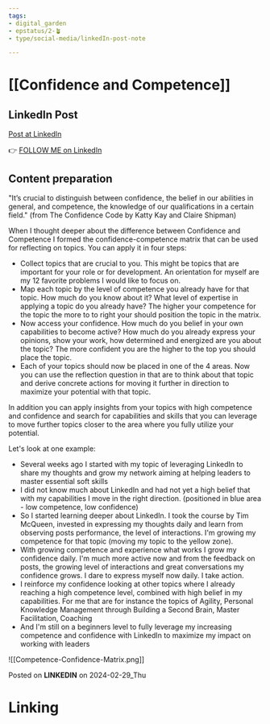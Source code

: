 ```yaml
---
tags: 
- digital_garden
- epstatus/2-🪴
- type/social-media/linkedIn-post-note

---
```

# [[Confidence and Competence]]
## LinkedIn Post
[Post at LinkedIn]()
  

👉 [FOLLOW ME on LinkedIn](https://www.linkedin.com/comm/mynetwork/discovery-see-all?usecase=PEOPLE_FOLLOWS&followMember=sebastiankamilli)

## Content preparation
"It’s crucial to distinguish between confidence, the belief in our abilities in general, and competence, the knowledge of our qualifications in a certain field." (from The Confidence Code by Katty Kay and Claire Shipman)

When I thought deeper about the difference between Confidence and Competence I formed the confidence-competence matrix that can be used for reflecting on topics. You can apply it in four steps:

+ Collect topics that are crucial to you. This might be topics that are important for your role or for development. An orientation for myself are my 12 favorite problems I would like to focus on. 
+ Map each topic by the level of competence you already have for that topic. How much do you know about it? What level of expertise in applying a topic do you already have? The higher your competence for the topic the more to to right your should position the topic in the matrix.
+ Now access your confidence. How much do you belief in your own capabilities to become active? How much do you already express your opinions, show your work, how determined and energized are you about the topic? The more confident you are the higher to the top you should place the topic.
+ Each of your topics should now be placed in one of the 4 areas. Now you can use the reflection question in that are to think about that topic and derive concrete actions for moving it further in direction to maximize your potential with that topic.

In addition you can apply insights from your topics with high competence and confidence and search for capabilities and skills that you can leverage to move further topics closer to the area where you fully utilize your potential. 

Let's look at one example:
+ Several weeks ago I started with my topic of leveraging LinkedIn to share my thoughts and grow my network aiming at helping leaders to master essential soft skills
+ I did not know much about LinkedIn and had not yet a high belief that with my capabilities I move in the right direction. (positioned in blue area - low competence, low confidence)
+ So I started learning deeper about LinkedIn. I took the course by Tim McQueen, invested in expressing my thoughts daily and learn from observing posts performance, the level of interactions. I'm growing my competence for that topic (moving my topic to the yellow zone).
+ With growing competence and experience what works I grow my confidence daily. I'm much more active now and from the feedback on posts, the growing level of interactions and great conversations my confidence grows. I dare to express myself now daily. I take action. 
+ I reinforce my confidence looking at other topics where I already reaching a high competence level, combined with high belief in my capabilities. For me that are for instance the topics of Agility,  Personal Knowledge Management through Building a Second Brain, Master Facilitation, Coaching
+ And I'm still on a beginners level to fully leverage my increasing competence and confidence with LinkedIn to maximize my impact on working with leaders

![[Competence-Confidence-Matrix.png]]

Posted on **LINKEDIN** on 2024-02-29_Thu
# Linking